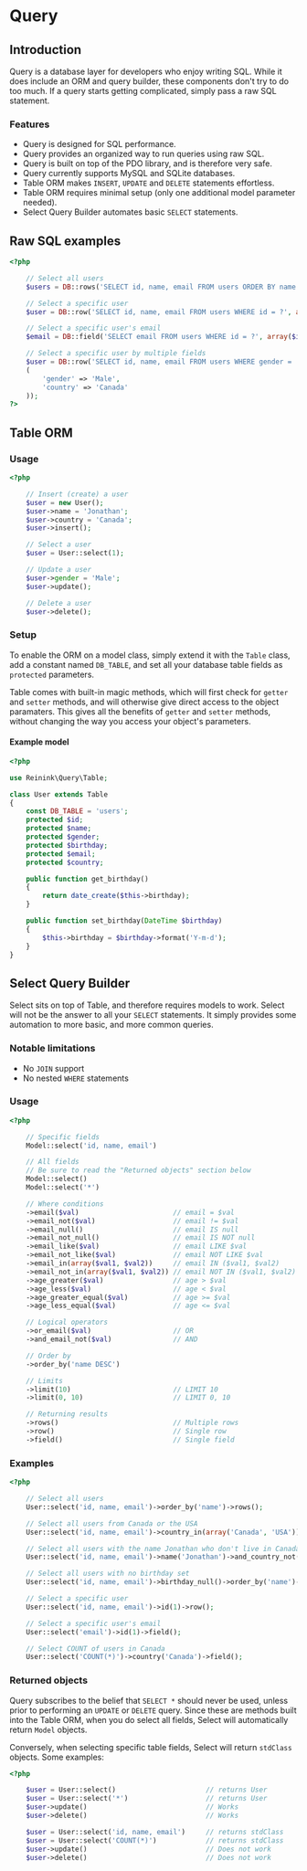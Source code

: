 Query
=====

## Introduction

Query is a database layer for developers who enjoy writing SQL. While it does include an ORM and query builder, these components don't try to do too much. If a query starts getting complicated, simply pass a raw SQL statement.

### Features

- Query is designed for SQL performance.
- Query provides an organized way to run queries using raw SQL.
- Query is built on top of the PDO library, and is therefore very safe.
- Query currently supports MySQL and SQLite databases.
- Table ORM makes `INSERT`, `UPDATE` and `DELETE` statements effortless.
- Table ORM requires minimal setup (only one additional model parameter needed).
- Select Query Builder automates basic `SELECT` statements.

## Raw SQL examples

```php
<?php

	// Select all users
	$users = DB::rows('SELECT id, name, email FROM users ORDER BY name');

	// Select a specific user
	$user = DB::row('SELECT id, name, email FROM users WHERE id = ?', array($id));

	// Select a specific user's email
	$email = DB::field('SELECT email FROM users WHERE id = ?', array($id));

	// Select a specific user by multiple fields
	$user = DB::row('SELECT id, name, email FROM users WHERE gender = :gender and country = :country', array
	(
		'gender' => 'Male',
		'country' => 'Canada'
	));
?>
```

## Table ORM

### Usage
```php
<?php

	// Insert (create) a user
	$user = new User();
	$user->name = 'Jonathan';
	$user->country = 'Canada';
	$user->insert();

	// Select a user
	$user = User::select(1);

	// Update a user
	$user->gender = 'Male';
	$user->update();

	// Delete a user
	$user->delete();
```

### Setup

To enable the ORM on a model class, simply extend it with the `Table` class, add a constant named `DB_TABLE`, and set all your database table fields as `protected` parameters.

Table comes with built-in magic methods, which will first check for `getter` and `setter` methods, and will otherwise give direct access to the object paramaters. This gives all the benefits of `getter` and `setter` methods, without changing the way you access your object's parameters.

#### Example model

```php
<?php

use Reinink\Query\Table;

class User extends Table
{
	const DB_TABLE = 'users';
	protected $id;
	protected $name;
	protected $gender;
	protected $birthday;
	protected $email;
	protected $country;

	public function get_birthday()
	{
		return date_create($this->birthday);
	}

	public function set_birthday(DateTime $birthday)
	{
		$this->birthday = $birthday->format('Y-m-d');
	}
}
```

## Select Query Builder

Select sits on top of Table, and therefore requires models to work. Select will not be the answer to all your `SELECT` statements. It simply provides some automation to more basic, and more common queries.

### Notable limitations

- No `JOIN` support
- No nested `WHERE` statements

### Usage

```php
<?php

	// Specific fields
	Model::select('id, name, email')

	// All fields
	// Be sure to read the "Returned objects" section below
	Model::select()
	Model::select('*')

	// Where conditions
	->email($val)						// email = $val
	->email_not($val)					// email != $val
	->email_null()						// email IS null
	->email_not_null()					// email IS NOT null
	->email_like($val)					// email LIKE $val
	->email_not_like($val)				// email NOT LIKE $val
	->email_in(array($val1, $val2))		// email IN ($val1, $val2)
	->email_not_in(array($val1, $val2))	// email NOT IN ($val1, $val2)
	->age_greater($val)					// age > $val
	->age_less($val)					// age < $val
	->age_greater_equal($val)			// age >= $val
	->age_less_equal($val)				// age <= $val

	// Logical operators
	->or_email($val)					// OR
	->and_email_not($val)				// AND

	// Order by
	->order_by('name DESC')

	// Limits
	->limit(10)							// LIMIT 10
	->limit(0, 10)						// LIMIT 0, 10

	// Returning results
	->rows()							// Multiple rows
	->row()								// Single row
	->field()							// Single field
```

### Examples

```php
<?php

	// Select all users
	User::select('id, name, email')->order_by('name')->rows();

	// Select all users from Canada or the USA
	User::select('id, name, email')->country_in(array('Canada', 'USA'))->order_by('name')->rows();

	// Select all users with the name Jonathan who don't live in Canada
	User::select('id, name, email')->name('Jonathan')->and_country_not('Canada')->rows();

	// Select all users with no birthday set
	User::select('id, name, email')->birthday_null()->order_by('name')->rows();

	// Select a specific user
	User::select('id, name, email')->id(1)->row();

	// Select a specific user's email
	User::select('email')->id(1)->field();

	// Select COUNT of users in Canada
	User::select('COUNT(*)')->country('Canada')->field();
```

### Returned objects

Query subscribes to the belief that `SELECT *` should never be used, unless prior to performing an `UPDATE` or `DELETE` query. Since these are methods built into the Table ORM, when you do select all fields, Select will automatically return `Model` objects.

Conversely, when selecting specific table fields, Select will return `stdClass` objects. Some examples:

```php
<?php

	$user = User::select()						// returns User
	$user = User::select('*')					// returns User
	$user->update()								// Works
	$user->delete()								// Works

	$user = User::select('id, name, email')		// returns stdClass
	$user = User::select('COUNT(*)')			// returns stdClass
	$user->update()								// Does not work
	$user->delete()								// Does not work
```